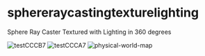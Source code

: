 # sphereraycastingtexturelighting
Sphere Ray Caster Textured with Lighting in 360 degrees

![testCCCB7](https://user-images.githubusercontent.com/19920254/146208078-16524024-c632-42ff-ae91-53413c847652.png)
![testCCCA7](https://user-images.githubusercontent.com/19920254/146208065-bcb286e7-140d-4108-8743-30cb3ee2a58c.png)
![physical-world-map](https://user-images.githubusercontent.com/19920254/146208055-776e0758-31e5-4e9c-bdf0-0a865b5413db.jpg)
